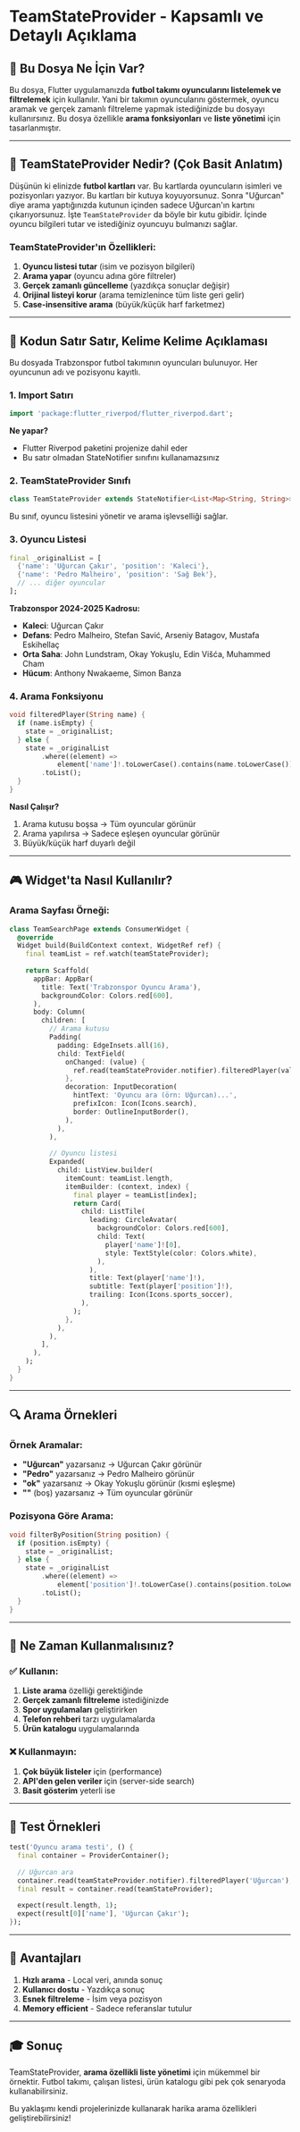 # TeamStateProvider - Kapsamlı ve Detaylı Açıklama

## 🎯 Bu Dosya Ne İçin Var?

Bu dosya, Flutter uygulamanızda **futbol takımı oyuncularını listelemek ve filtrelemek** için kullanılır. Yani bir takımın oyuncularını göstermek, oyuncu aramak ve gerçek zamanlı filtreleme yapmak istediğinizde bu dosyayı kullanırsınız. Bu dosya özellikle **arama fonksiyonları** ve **liste yönetimi** için tasarlanmıştır.

---

## 🧠 TeamStateProvider Nedir? (Çok Basit Anlatım)

Düşünün ki elinizde **futbol kartları** var. Bu kartlarda oyuncuların isimleri ve pozisyonları yazıyor. Bu kartları bir kutuya koyuyorsunuz. Sonra "Uğurcan" diye arama yaptığınızda kutunun içinden sadece Uğurcan'ın kartını çıkarıyorsunuz. İşte `TeamStateProvider` da böyle bir kutu gibidir. İçinde oyuncu bilgileri tutar ve istediğiniz oyuncuyu bulmanızı sağlar.

### TeamStateProvider'ın Özellikleri:
1. **Oyuncu listesi tutar** (isim ve pozisyon bilgileri)
2. **Arama yapar** (oyuncu adına göre filtreler)
3. **Gerçek zamanlı güncelleme** (yazdıkça sonuçlar değişir)
4. **Orijinal listeyi korur** (arama temizlenince tüm liste geri gelir)
5. **Case-insensitive arama** (büyük/küçük harf farketmez)

---

## 📝 Kodun Satır Satır, Kelime Kelime Açıklaması

Bu dosyada Trabzonspor futbol takımının oyuncuları bulunuyor. Her oyuncunun adı ve pozisyonu kayıtlı.

### 1. Import Satırı
```dart
import 'package:flutter_riverpod/flutter_riverpod.dart';
```

**Ne yapar?**
- Flutter Riverpod paketini projenize dahil eder
- Bu satır olmadan StateNotifier sınıfını kullanamazsınız

### 2. TeamStateProvider Sınıfı
```dart
class TeamStateProvider extends StateNotifier<List<Map<String, String>>> {
```
Bu sınıf, oyuncu listesini yönetir ve arama işlevselliği sağlar.

### 3. Oyuncu Listesi
```dart
final _originalList = [
  {'name': 'Uğurcan Çakır', 'position': 'Kaleci'},
  {'name': 'Pedro Malheiro', 'position': 'Sağ Bek'},
  // ... diğer oyuncular
];
```

**Trabzonspor 2024-2025 Kadrosu:**
- **Kaleci**: Uğurcan Çakır
- **Defans**: Pedro Malheiro, Stefan Savić, Arseniy Batagov, Mustafa Eskihellaç
- **Orta Saha**: John Lundstram, Okay Yokuşlu, Edin Višća, Muhammed Cham
- **Hücum**: Anthony Nwakaeme, Simon Banza

### 4. Arama Fonksiyonu
```dart
void filteredPlayer(String name) {
  if (name.isEmpty) {
    state = _originalList;
  } else {
    state = _originalList
        .where((element) =>
            element['name']!.toLowerCase().contains(name.toLowerCase()))
        .toList();
  }
}
```

**Nasıl Çalışır?**
1. Arama kutusu boşsa → Tüm oyuncular görünür
2. Arama yapılırsa → Sadece eşleşen oyuncular görünür
3. Büyük/küçük harf duyarlı değil

---

## 🎮 Widget'ta Nasıl Kullanılır?

### Arama Sayfası Örneği:
```dart
class TeamSearchPage extends ConsumerWidget {
  @override
  Widget build(BuildContext context, WidgetRef ref) {
    final teamList = ref.watch(teamStateProvider);
    
    return Scaffold(
      appBar: AppBar(
        title: Text('Trabzonspor Oyuncu Arama'),
        backgroundColor: Colors.red[600],
      ),
      body: Column(
        children: [
          // Arama kutusu
          Padding(
            padding: EdgeInsets.all(16),
            child: TextField(
              onChanged: (value) {
                ref.read(teamStateProvider.notifier).filteredPlayer(value);
              },
              decoration: InputDecoration(
                hintText: 'Oyuncu ara (örn: Uğurcan)...',
                prefixIcon: Icon(Icons.search),
                border: OutlineInputBorder(),
              ),
            ),
          ),
          
          // Oyuncu listesi
          Expanded(
            child: ListView.builder(
              itemCount: teamList.length,
              itemBuilder: (context, index) {
                final player = teamList[index];
                return Card(
                  child: ListTile(
                    leading: CircleAvatar(
                      backgroundColor: Colors.red[600],
                      child: Text(
                        player['name']![0],
                        style: TextStyle(color: Colors.white),
                      ),
                    ),
                    title: Text(player['name']!),
                    subtitle: Text(player['position']!),
                    trailing: Icon(Icons.sports_soccer),
                  ),
                );
              },
            ),
          ),
        ],
      ),
    );
  }
}
```

---

## 🔍 Arama Örnekleri

### Örnek Aramalar:
- **"Uğurcan"** yazarsanız → Uğurcan Çakır görünür
- **"Pedro"** yazarsanız → Pedro Malheiro görünür
- **"ok"** yazarsanız → Okay Yokuşlu görünür (kısmi eşleşme)
- **""** (boş) yazarsanız → Tüm oyuncular görünür

### Pozisyona Göre Arama:
```dart
void filterByPosition(String position) {
  if (position.isEmpty) {
    state = _originalList;
  } else {
    state = _originalList
        .where((element) =>
            element['position']!.toLowerCase().contains(position.toLowerCase()))
        .toList();
  }
}
```

---

## 🎯 Ne Zaman Kullanmalısınız?

### ✅ Kullanın:
1. **Liste arama** özelliği gerektiğinde
2. **Gerçek zamanlı filtreleme** istediğinizde
3. **Spor uygulamaları** geliştirirken
4. **Telefon rehberi** tarzı uygulamalarda
5. **Ürün katalogu** uygulamalarında

### ❌ Kullanmayın:
1. **Çok büyük listeler** için (performance)
2. **API'den gelen veriler** için (server-side search)
3. **Basit gösterim** yeterli ise

---

## 🧪 Test Örnekleri

```dart
test('Oyuncu arama testi', () {
  final container = ProviderContainer();
  
  // Uğurcan ara
  container.read(teamStateProvider.notifier).filteredPlayer('Uğurcan');
  final result = container.read(teamStateProvider);
  
  expect(result.length, 1);
  expect(result[0]['name'], 'Uğurcan Çakır');
});
```

---

## 🚀 Avantajları

1. **Hızlı arama** - Local veri, anında sonuç
2. **Kullanıcı dostu** - Yazdıkça sonuç
3. **Esnek filtreleme** - İsim veya pozisyon
4. **Memory efficient** - Sadece referanslar tutulur

---

## 🎓 Sonuç

TeamStateProvider, **arama özellikli liste yönetimi** için mükemmel bir örnektir. Futbol takımı, çalışan listesi, ürün katalogu gibi pek çok senaryoda kullanabilirsiniz.

Bu yaklaşımı kendi projelerinizde kullanarak harika arama özellikleri geliştirebilirsiniz!
